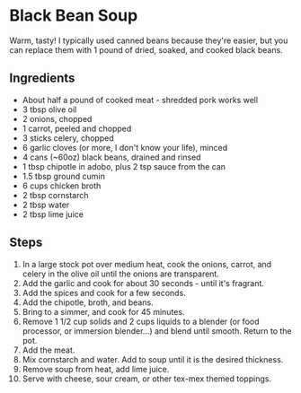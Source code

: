 Black Bean Soup
=======================================
Warm, tasty! I typically used canned beans because they're easier, but you can replace them with 1 pound of dried, soaked, and cooked black beans.

Ingredients
-----------
* About half a pound of cooked meat - shredded pork works well
* 3 tbsp olive oil
* 2 onions, chopped
* 1 carrot, peeled and chopped
* 3 sticks celery, chopped
* 6 garlic cloves (or more, I don't know your life), minced
* 4 cans (~60oz) black beans, drained and rinsed
* 1 tbsp chipotle in adobo, plus 2 tsp sauce from the can
* 1.5 tbsp ground cumin
* 6 cups chicken broth
* 2 tbsp cornstarch
* 2 tbsp water
* 2 tbsp lime juice

Steps
-----
1. In a large stock pot over medium heat, cook the onions, carrot, and celery in the olive oil until the onions are transparent.
2. Add the garlic and cook for about 30 seconds - until it's fragrant.
3. Add the spices and cook for a few seconds.
4. Add the chipotle, broth, and beans.
6. Bring to a simmer, and cook for 45 minutes.
7. Remove 1 1/2 cup solids and 2 cups liquids to a blender (or food processor, or immersion blender...) and blend until smooth. Return to the pot.
8. Add the meat.
9. Mix cornstarch and water. Add to soup until it is the desired thickness.
10. Remove soup from heat, add lime juice.
11. Serve with cheese, sour cream, or other tex-mex themed toppings.